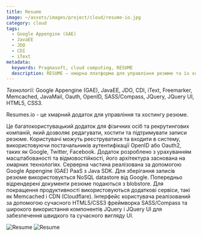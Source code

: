 ```yaml
---
title: Resume
image: ~/assets/images/project/cloud/resume-io.jpg
category: cloud
tags:
  - Google Appengine (GAE)
  - JavaEE
  - JDO
  - CDI
  - iText
metadata: 
  keywords: Pragmasoft, cloud computing, RESUME
  description: RESUME – хмарна платформа для управління резюме та їх хостингу. Це багатокористувацький додаток для фізичних осіб та рекрутингових компаній. Розроблено Pragmasoft
---
```


*Технології:* Google Appengine (GAE), JavaEE, JDO, CDI, iText, Freemarker, Memcached, JavaMail, Oauth, OpenID, SASS/Compass, JQuery, JQuery UI, HTML5, CSS3.

Resumes.io - це хмарний додаток для управління та хостингу резюме.

Це багатокористувацький додаток для фізичних осіб та рекрутингових компаній, який дозволяє редагувати, хостити та підтримувати записи резюме. Користувачі можуть реєструватися та входити в систему, використовуючи постачальників аутентифікації OpenID або Oauth2, таких як Google, Twitter, Facebook. Додаток розроблено з урахуванням масштабованості та відмовостійкості, його архітектура заснована на хмарних технологіях. Серверна частина реалізована за допомогою Google Appengine (GAE) PaaS з Java SDK. Для зберігання записів резюме використовується NoSQL datastore від Google. Попередньо відрендерені документи резюме подаються з blobstore. Для покращення продуктивності використовуються додаткові сервіси, такі як Memcached і CDN (Cloudflare). Інтерфейс користувача реалізований за допомогою сучасного HTML5/CSS3 фреймворка SASS/Compass та широкого використання компонентів JQuery і JQuery UI для забезпечення швидкого та сучасного вигляду UI.

![Resume](~/assets/images/project/cloud/resume-1.jpg)
![Resume](~/assets/images/project/cloud/resume-2.jpg)
